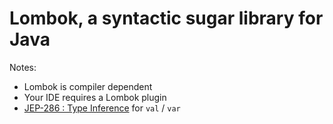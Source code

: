 # Lombok, a syntactic sugar library for Java

Notes:
* Lombok is compiler dependent
* Your IDE requires a Lombok plugin
* [JEP-286 : Type Inference](http://openjdk.java.net/jeps/286) for `val` / `var`
